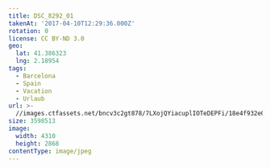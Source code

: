```yaml
---
title: DSC_8292_01
takenAt: '2017-04-10T12:29:36.000Z'
rotation: 0
license: CC BY-ND 3.0
geo:
  lat: 41.386323
  lng: 2.18954
tags:
  - Barcelona
  - Spain
  - Vacation
  - Urlaub
url: >-
  //images.ctfassets.net/bncv3c2gt878/7LXojQYiacuplIOTeDEPFi/18e4f932e09adef4726ce9b6f32da19f/dsc_8292_01_34038153206_o
size: 3598513
image:
  width: 4310
  height: 2868
contentType: image/jpeg
---
```



